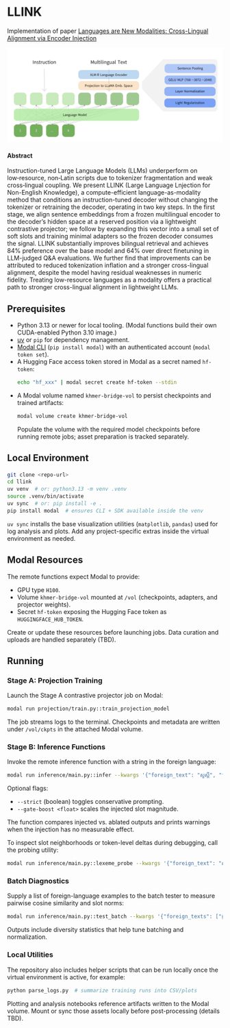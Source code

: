 # LLINK

Implementation of paper [Languages are New Modalities: Cross-Lingual Alignment via Encoder Injection](https://example.com)

![LLINK Architecture](images/architecture.png)

#### Abstract

Instruction-tuned Large Language Models (LLMs) underperform on low‑resource, non‑Latin scripts due to tokenizer fragmentation and weak cross‑lingual coupling. We present LLINK (Large Language Lnjection for Non-English Knowledge), a compute-efficient language-as-modality method that conditions an instruction-tuned decoder without changing the tokenizer or retraining the decoder, operating in two key steps. In the first stage, we align sentence embeddings from a frozen multilingual encoder to the decoder’s hidden space at a reserved position via a lightweight contrastive projector; we follow by expanding this vector into a small set of soft slots and training minimal adapters so the frozen decoder consumes the signal. LLINK substantially improves bilingual retrieval and achieves 84\% preference over the base model and 64\% over direct finetuning in LLM-judged Q\&A evaluations. We further find that improvements can be attributed to reduced tokenization inflation and a stronger cross-lingual alignment, despite the model having residual weaknesses in numeric fidelity. Treating low-resource languages as a modality offers a practical path to stronger cross-lingual alignment in lightweight LLMs.

## Prerequisites

- Python 3.13 or newer for local tooling. (Modal functions build their own CUDA-enabled Python 3.10 image.)
- [uv](https://docs.astral.sh/uv/) or `pip` for dependency management.
- [Modal CLI](https://modal.com/docs/guide/cli) (`pip install modal`) with an authenticated account (`modal token set`).
- A Hugging Face access token stored in Modal as a secret named `hf-token`:
  ```bash
  echo "hf_xxx" | modal secret create hf-token --stdin
  ```
- A Modal volume named `khmer-bridge-vol` to persist checkpoints and trained artifacts:
  ```bash
  modal volume create khmer-bridge-vol
  ```
  Populate the volume with the required model checkpoints before running remote jobs; asset preparation is tracked separately.

## Local Environment

```bash
git clone <repo-url>
cd llink
uv venv  # or: python3.13 -m venv .venv
source .venv/bin/activate
uv sync  # or: pip install -e .
pip install modal  # ensures CLI + SDK available inside the venv
```

`uv sync` installs the base visualization utilities (`matplotlib`, `pandas`) used for log analysis and plots. Add any project-specific extras inside the virtual environment as needed.

## Modal Resources

The remote functions expect Modal to provide:

- GPU type `H100`.
- Volume `khmer-bridge-vol` mounted at `/vol` (checkpoints, adapters, and projector weights).
- Secret `hf-token` exposing the Hugging Face token as `HUGGINGFACE_HUB_TOKEN`.

Create or update these resources before launching jobs. Data curation and uploads are handled separately (TBD).

## Running

### Stage A: Projection Training

Launch the Stage A contrastive projector job on Modal:

```bash
modal run projection/train.py::train_projection_model
```

The job streams logs to the terminal. Checkpoints and metadata are written under `/vol/ckpts` in the attached Modal volume.

### Stage B: Inference Functions

Invoke the remote inference function with a string in the foreign language:

```bash
modal run inference/main.py::infer --kwargs '{"foreign_text": "សួស្តី", "task_type": "translate_to_english"}'
```

Optional flags:

- `--strict` (boolean) toggles conservative prompting.
- `--gate-boost <float>` scales the injected slot magnitude.

The function compares injected vs. ablated outputs and prints warnings when the injection has no measurable effect.

To inspect slot neighborhoods or token-level deltas during debugging, call the probing utility:

```bash
modal run inference/main.py::lexeme_probe --kwargs '{"foreign_text": "សួស្តី"}'
```

### Batch Diagnostics

Supply a list of foreign-language examples to the batch tester to measure pairwise cosine similarity and slot norms:

```bash
modal run inference/main.py::test_batch --kwargs '{"foreign_texts": ["ខ្ញុំស្រឡាញ់ភាសាខ្មែរ", "សួស្តី"]}'
```

Outputs include diversity statistics that help tune batching and normalization.

### Local Utilities

The repository also includes helper scripts that can be run locally once the virtual environment is active, for example:

```bash
python parse_logs.py  # summarize training runs into CSV/plots
```

Plotting and analysis notebooks reference artifacts written to the Modal volume. Mount or sync those assets locally before post-processing (details TBD).
